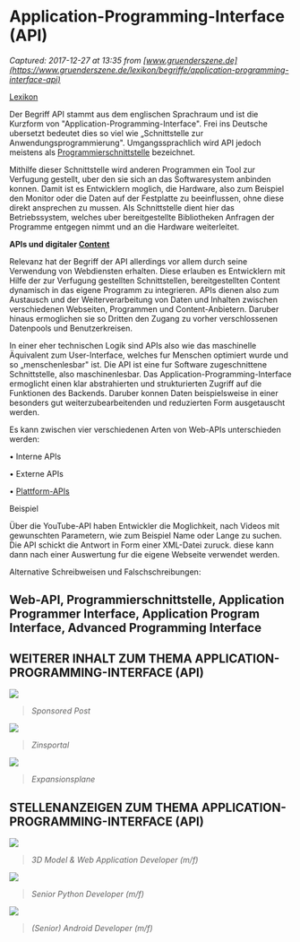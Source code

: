 # Application-Programming-Interface (API)

_Captured: 2017-12-27 at 13:35 from [www.gruenderszene.de](https://www.gruenderszene.de/lexikon/begriffe/application-programming-interface-api)_

[Lexikon](https://www.gruenderszene.de/lexikon)

Der Begriff API stammt aus dem englischen Sprachraum und ist die Kurzform von "Application-Programming-Interface". Frei ins Deutsche ubersetzt bedeutet dies so viel wie „Schnittstelle zur Anwendungsprogrammierung". Umgangssprachlich wird API jedoch meistens als [Programmierschnittstelle](http://www.gruenderszene.de/lexikon/begriffe/application-programming-interface-api) bezeichnet.

Mithilfe dieser Schnittstelle wird anderen Programmen ein Tool zur Verfugung gestellt, uber den sie sich an das Softwaresystem anbinden konnen. Damit ist es Entwicklern moglich, die Hardware, also zum Beispiel den Monitor oder die Daten auf der Festplatte zu beeinflussen, ohne diese direkt ansprechen zu mussen. Als Schnittstelle dient hier das Betriebssystem, welches uber bereitgestellte Bibliotheken Anfragen der Programme entgegen nimmt und an die Hardware weiterleitet.

**APIs und digitaler [Content](http://www.gruenderszene.de/lexikon/begriffe/content)**

Relevanz hat der Begriff der API allerdings vor allem durch seine Verwendung von Webdiensten erhalten. Diese erlauben es Entwicklern mit Hilfe der zur Verfugung gestellten Schnittstellen, bereitgestellten Content dynamisch in das eigene Programm zu integrieren. APIs dienen also zum Austausch und der Weiterverarbeitung von Daten und Inhalten zwischen verschiedenen Webseiten, Programmen und Content-Anbietern. Daruber hinaus ermoglichen sie so Dritten den Zugang zu vorher verschlossenen Datenpools und Benutzerkreisen.

In einer eher technischen Logik sind APIs also wie das maschinelle Äquivalent zum User-Interface, welches fur Menschen optimiert wurde und so „menschenlesbar" ist. Die API ist eine fur Software zugeschnittene Schnittstelle, also maschinenlesbar. Das Application-Programming-Interface ermoglicht einen klar abstrahierten und strukturierten Zugriff auf die Funktionen des Backends. Daruber konnen Daten beispielsweise in einer besonders gut weiterzubearbeitenden und reduzierten Form ausgetauscht werden.

Es kann zwischen vier verschiedenen Arten von Web-APIs unterschieden werden:

• Interne APIs

• Externe APIs

• [Plattform-APIs](http://www.gruenderszene.de/lexikon/begriffe/plattform-api)

Beispiel

Über die YouTube-API haben Entwickler die Moglichkeit, nach Videos mit gewunschten Parametern, wie zum Beispiel Name oder Lange zu suchen. Die API schickt die Antwort in Form einer XML-Datei zuruck. diese kann dann nach einer Auswertung fur die eigene Webseite verwendet werden.

Alternative Schreibweisen und Falschschreibungen:

## Web-API, Programmierschnittstelle, Application Programmer Interface, Application Program Interface, Advanced Programming Interface

## WEITERER INHALT ZUM THEMA APPLICATION-PROGRAMMING-INTERFACE (API)

![](https://cdn0.gruenderszene.de/wp-content/uploads/2017/11/9a.jpg)

> _Sponsored Post_

![](https://cdn1.gruenderszene.de/wp-content/uploads/2017/12/DrTamazGeorgdaze.jpg)

> _Zinsportal_

![](https://cdn2.gruenderszene.de/wp-content/uploads/2017/11/fintecsystems.jpg)

> _Expansionsplane_

## STELLENANZEIGEN ZUM THEMA APPLICATION-PROGRAMMING-INTERFACE (API)

![](https://www.gruenderszene.de/jobboerse/uploads/logo_big/151385998802_trinckle_wclaim.png)

> _3D Model & Web Application Developer (m/f)_

![](https://www.gruenderszene.de/jobboerse/uploads/logo_big/1375091980PB_Logo.jpg)

> _Senior Python Developer (m/f)_

![](https://www.gruenderszene.de/jobboerse/uploads/logo_big/1512732711usc_logo_1024.png)

> _(Senior) Android Developer (m/f)_

